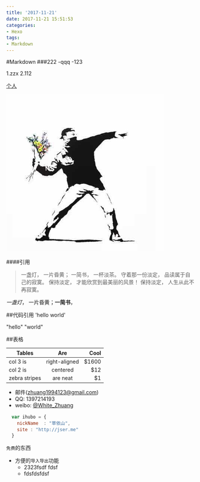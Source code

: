```yaml
---
title: '2017-11-21'
date: 2017-11-21 15:51:53
categories:
- Hexo
tags:
- Markdown
---
```

#Markdown
###222
-qqq
-123

1.zzx
2.112

[个人](http://blog.zhuangzexin.top)

![图片](/images/avatar.png)

####引用
> 一盏灯， 一片昏黄； 一简书， 一杯淡茶。 守着那一份淡定， 品读属于自己的寂寞。 保持淡定， 才能欣赏到最美丽的风景！ 保持淡定， 人生从此不再寂寞。

*一盏灯*， 一片昏黄；**一简书**，

##代码引用
'hello world'

"hello"
"world"

##表格

| Tables        | Are           | Cool  |
| ------------- |:-------------:| -----:|
| col 3 is      | right-aligned | $1600 |
| col 2 is      | centered      |   $12 |
| zebra stripes | are neat      |    $1 |


* 邮件(zhuang1994123@gmail.com)
* QQ: 1397214193
* weibo: [@White_Zhuang](https://weibo.com/3446703702/profile?topnav=1&wvr=6&is_all=1)
```javascript
  var ihubo = {
    nickName  : "草依山",
    site : "http://jser.me"
  }
```

`免费`的东西

* 方便的`导入导出`功能
    *  2323fsdf fdsf
    *  fdsfdsfdsf



